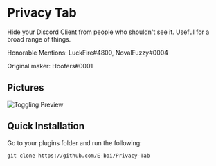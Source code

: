 # Privacy Tab

Hide your Discord Client from people who shouldn't see it. Useful for a broad range of things.

Honorable Mentions: LuckFire#4800, NovalFuzzy#0004

Original maker: Hoofers#0001

## Pictures

![Toggling Preview](https://cdn.discordapp.com/attachments/738968109288914976/743358814366990336/m3Vymbrelt.gif)

## Quick Installation

Go to your plugins folder and run the following:

    git clone https://github.com/E-boi/Privacy-Tab
